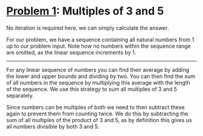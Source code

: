 # [Problem 1](https://projecteuler.net/problem=1): Multiples of 3 and 5

No iteration is required here, we can simply calculate the answer.

For our problem, we have a sequence containing all natural numbers from 1 up to our problem input.
Note how no numbers within the sequence range are omitted, as the linear sequence increments by 1.

---

For any linear sequence of numbers you can find their average by adding the lower and upper bounds and dividing by two.
You can then find the sum of all numbers in the sequence by multiplying this average with the length of the sequence.
We use this strategy to sum all multiples of 3 and 5 separately.

Since numbers can be multiples of both we need to then subtract these again to prevent them from counting twice.
We do this by subtracting the sum of all multiples of the product of 3 and 5, as by definition this gives us all numbers divisible by both 3 and 5.
